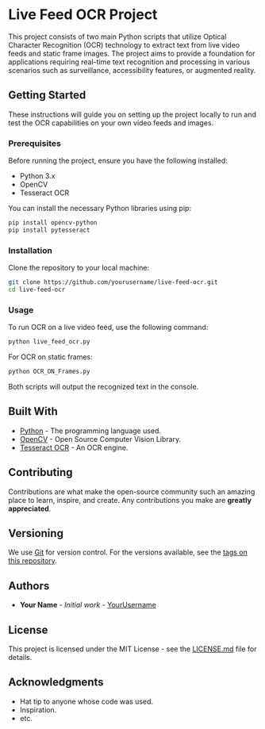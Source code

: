  
# Live Feed OCR Project

This project consists of two main Python scripts that utilize Optical Character Recognition (OCR) technology to extract text from live video feeds and static frame images. The project aims to provide a foundation for applications requiring real-time text recognition and processing in various scenarios such as surveillance, accessibility features, or augmented reality.

## Getting Started

These instructions will guide you on setting up the project locally to run and test the OCR capabilities on your own video feeds and images.

### Prerequisites

Before running the project, ensure you have the following installed:
- Python 3.x
- OpenCV
- Tesseract OCR

You can install the necessary Python libraries using pip:

```bash
pip install opencv-python
pip install pytesseract
```

### Installation

Clone the repository to your local machine:

```bash
git clone https://github.com/yourusername/live-feed-ocr.git
cd live-feed-ocr
```

### Usage

To run OCR on a live video feed, use the following command:

```bash
python live_feed_ocr.py
```

For OCR on static frames:

```bash
python OCR_ON_Frames.py
```

Both scripts will output the recognized text in the console.

## Built With

* [Python](https://www.python.org/) - The programming language used.
* [OpenCV](https://opencv.org/) - Open Source Computer Vision Library.
* [Tesseract OCR](https://github.com/tesseract-ocr/tesseract) - An OCR engine.

## Contributing

Contributions are what make the open-source community such an amazing place to learn, inspire, and create. Any contributions you make are **greatly appreciated**.

## Versioning

We use [Git](https://git-scm.com/) for version control. For the versions available, see the [tags on this repository](https://github.com/yourusername/live-feed-ocr/tags).

## Authors

* **Your Name** - *Initial work* - [YourUsername](https://github.com/YourUsername)

## License

This project is licensed under the MIT License - see the [LICENSE.md](LICENSE.md) file for details.

## Acknowledgments

* Hat tip to anyone whose code was used.
* Inspiration.
* etc.
```
 

